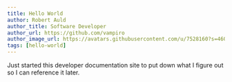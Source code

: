 ```yaml
---
title: Hello World
author: Robert Auld
author_title: Software Developer
author_url: https://github.com/vampiro
author_image_url: https://avatars.githubusercontent.com/u/7528160?s=460&u=4428e5acfe6ee4ac62b5585d09730b8c0c8a5316&v=4
tags: [hello-world]
---
```


Just started this developer documentation site to put down what I figure out so I can reference it later.
